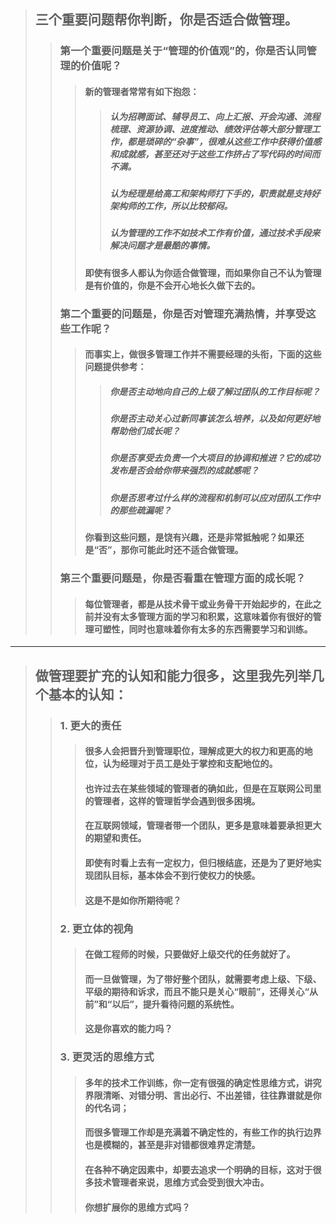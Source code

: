 > ## 三个重要问题帮你判断，你是否适合做管理。
>> ### 第一个重要问题是关于“管理的价值观”的，你是否认同管理的价值呢？
>>> #### 新的管理者常常有如下抱怨：
>>>> ##### 认为招聘面试、辅导员工、向上汇报、开会沟通、流程梳理、资源协调、进度推动、绩效评估等大部分管理工作，都是琐碎的“杂事”，很难从这些工作中获得价值感和成就感，甚至还对于这些工作挤占了写代码的时间而不满。
>>>> ##### 认为经理是给高工和架构师打下手的，职责就是支持好架构师的工作，所以比较郁闷。
>>>> ##### 认为管理的工作不如技术工作有价值，通过技术手段来解决问题才是最酷的事情。
>>> #### 即使有很多人都认为你适合做管理，而如果你自己不认为管理是有价值的，你是不会开心地长久做下去的。
>> ### 第二个重要的问题是，你是否对管理充满热情，并享受这些工作呢？
>>> #### 而事实上，做很多管理工作并不需要经理的头衔，下面的这些问题提供参考：
>>>> ##### 你是否主动地向自己的上级了解过团队的工作目标呢？
>>>> ##### 你是否主动关心过新同事该怎么培养，以及如何更好地帮助他们成长呢？
>>>> ##### 你是否享受去负责一个大项目的协调和推进？它的成功发布是否会给你带来强烈的成就感呢？
>>>> ##### 你是否思考过什么样的流程和机制可以应对团队工作中的那些疏漏呢？
>>> #### 你看到这些问题，是饶有兴趣，还是非常抵触呢？如果还是“否”，那你可能此时还不适合做管理。
>> ### 第三个重要问题是，你是否看重在管理方面的成长呢？
>>> #### 每位管理者，都是从技术骨干或业务骨干开始起步的，在此之前并没有太多管理方面的学习和积累，这意味着你有很好的管理可塑性，同时也意味着你有太多的东西需要学习和训练。
----
> ## 做管理要扩充的认知和能力很多，这里我先列举几个基本的认知：
>> ### 1. 更大的责任
>>> #### 很多人会把晋升到管理职位，理解成更大的权力和更高的地位，认为经理对于员工是处于掌控和支配地位的。
>>> #### 也许过去在某些领域的管理者的确如此，但是在互联网公司里的管理者，这样的管理哲学会遇到很多困境。
>>> #### 在互联网领域，管理者带一个团队，更多是意味着要承担更大的期望和责任。
>>> #### 即使有时看上去有一定权力，但归根结底，还是为了更好地实现团队目标，基本体会不到行使权力的快感。
>>> #### 这是不是如你所期待呢？
>> ### 2. 更立体的视角
>>> #### 在做工程师的时候，只要做好上级交代的任务就好了。
>>> #### 而一旦做管理，为了带好整个团队，就需要考虑上级、下级、平级的期待和诉求，而且不能只是关心“眼前”，还得关心“从前”和“以后”，提升看待问题的系统性。
>>> #### 这是你喜欢的能力吗？
>> ### 3. 更灵活的思维方式
>>> #### 多年的技术工作训练，你一定有很强的确定性思维方式，讲究界限清晰、对错分明、言出必行、不出差错，往往靠谱就是你的代名词；
>>> #### 而很多管理工作却是充满着不确定性的，有些工作的执行边界也是模糊的，甚至是非对错都很难界定清楚。
>>> #### 在各种不确定因素中，却要去追求一个明确的目标，这对于很多技术管理者来说，思维方式会受到很大冲击。
>>> #### 你想扩展你的思维方式吗？



